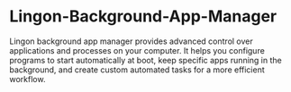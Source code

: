 # Lingon-Background-App-Manager
Lingon background app manager provides advanced control over applications and processes on your computer. It helps you configure programs to start automatically at boot, keep specific apps running in the background, and create custom automated tasks for a more efficient workflow.

